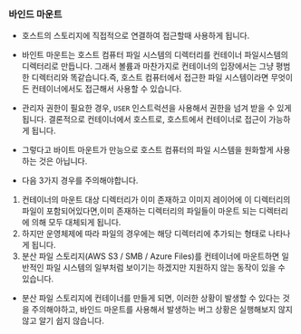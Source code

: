 ### 바인드 마운트
- 호스트의 스토리지에 직접적으로 연결하여 접근할때 사용하게 됩니다.
- 바인트 마운트는 호스트 컴퓨터 파일 시스템의 디렉터리를 컨테이너 파일시스템의 디렉터리로 만듭니다. 그래서 볼륨과 마찬가지로 컨테이너의 입장에서는 그냥 평범한 디렉터리와 똑같습니다.즉, 호스트 컴퓨터에서 접근한 파일 시스템이라면 무엇이든 컨테이너에서도 접근해서 사용할 수 있습니다.

- 관리자 권한이 필요한 경우, `USER` 인스트럭션을 사용해서 권한을 넘겨 받을 수 있게 됩니다. 
결론적으로 컨테이너에서 호스트로, 호스트에서 컨테이너로 접근이 가능하게 됩니다.

- 그렇다고 바이트 마운트가 만능으로 호스트 컴퓨터의 파일 시스템을 원화할게 사용하는 것은 아닙니다.
- 다음 3가지 경우를 주의해야합니다.
1. 컨테이너의 마운트 대상 디렉터리가 이미 존재하고 이미지 레이어에 이 디렉터리의 파일이 포함되어있다면,이미 존재하는 디렉터리의 파일들이 마운트 되는 디렉터리에 의해 모두 대체되게 됩니다.
2. 하지만 운영체제에 따라 파일의 경우에는 해당 디렉터리에 추가되는 형태로 나타나게 됩니다.
3. 분산 파일 스토리지(AWS S3 / SMB / Azure Files)를 컨테이너에 마운트하면 일반적인 파일 시스템의 일부처럼 보이기는 하겠지만 지원하지 않는 동작이 있을 수 있습니다.
- 분산 파일 스토리지에 컨테이너를 만들게 되면, 이러한 상황이 발생할 수 있다는 것을 주의해야하고, 바인드 마운트를 사용해서 발생하는 버그 상황은 실행해보지 않지 않고 알기 쉽지 않습니다.
